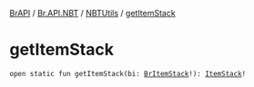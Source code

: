 [BrAPI](../../index.md) / [Br.API.NBT](../index.md) / [NBTUtils](index.md) / [getItemStack](./get-item-stack.md)

# getItemStack

`open static fun getItemStack(bi: `[`BrItemStack`](../-br-item-stack/index.md)`!): `[`ItemStack`](https://hub.spigotmc.org/javadocs/spigot/org/bukkit/inventory/ItemStack.html)`!`